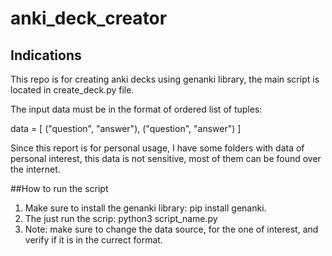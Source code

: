 # anki_deck_creator

## Indications

This repo is for creating anki decks using genanki library, the main script is located in create_deck.py file.

The input data must be in the format of ordered list of tuples:

data = [
("question", "answer"), ("question", "answer")
]

Since this report is for personal usage, I have some folders with data of personal interest, this data is not sensitive, most of them can be found over the internet.

##How to run the script

1. Make sure to install the genanki library: pip install genanki.
2. The just run the scrip: python3 script_name.py
3. Note: make sure to change the data source, for the one of interest, and verify if it is in the currect format.
